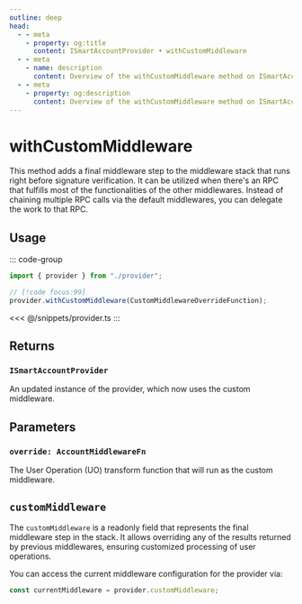 ```yaml
---
outline: deep
head:
  - - meta
    - property: og:title
      content: ISmartAccountProvider • withCustomMiddleware
  - - meta
    - name: description
      content: Overview of the withCustomMiddleware method on ISmartAccountProvider
  - - meta
    - property: og:description
      content: Overview of the withCustomMiddleware method on ISmartAccountProvider
---
```


# withCustomMiddleware

This method adds a final middleware step to the middleware stack that runs right before signature verification. It can be utilized when there's an RPC that fulfills most of the functionalities of the other middlewares. Instead of chaining multiple RPC calls via the default middlewares, you can delegate the work to that RPC.

## Usage

::: code-group

```ts [example.ts]
import { provider } from "./provider";

// [!code focus:99]
provider.withCustomMiddleware(CustomMiddlewareOverrideFunction);
```

<<< @/snippets/provider.ts
:::

## Returns

### `ISmartAccountProvider`

An updated instance of the provider, which now uses the custom middleware.

## Parameters

### `override: AccountMiddlewareFn`

The User Operation (UO) transform function that will run as the custom middleware.

## `customMiddleware`

The `customMiddleware` is a readonly field that represents the final middleware step in the stack. It allows overriding any of the results returned by previous middlewares, ensuring customized processing of user operations.

You can access the current middleware configuration for the provider via:

```ts
const currentMiddleware = provider.customMiddleware;
```
